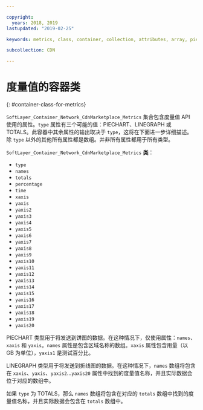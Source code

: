 ```yaml
---

copyright:
  years: 2018, 2019
lastupdated: "2019-02-25"

keywords: metrics, class, container, collection, attributes, array, pie chart, API

subcollection: CDN

---
```


# 度量值的容器类
{: #container-class-for-metrics}

`SoftLayer_Container_Network_CdnMarketplace_Metrics` 集合包含度量值 API 使用的属性。`type` 属性有三个可能的值：PIECHART、LINEGRAPH 或 TOTALS。此容器中其余属性的输出取决于 `type`，这将在下面进一步详细描述。除 `type` 以外的其他所有属性都是数组。并非所有属性都用于所有类型。

`SoftLayer_Container_Network_CdnMarketplace_Metrics` **类**：
* `type`
* `names`
* `totals`
* `percentage`
* `time`
* `xaxis`
* `yaxis`
* `yaxis2`
* `yaxis3`
* `yaxis4`
* `yaxis5`
* `yaxis6`
* `yaxis7`
* `yaxis8`
* `yaxis9`
* `yaxis10`
* `yaxis11`
* `yaxis12`
* `yaxis13`
* `yaxis14`
* `yaxis15`
* `yaxis16`
* `yaxis17`
* `yaxis18`
* `yaxis19`
* `yaxis20`

PIECHART 类型用于将发送到饼图的数据。在这种情况下，仅使用属性：`names`、`xaxis` 和 `yaxis`。`names` 属性是包含区域名称的数组。`xaxis` 属性包含用量（以 GB 为单位），`yaxis1` 是测试百分比。


LINEGRAPH 类型用于将发送到折线图的数据。在这种情况下，`names` 数组将包含在 `xaxis`、`yaxis`、`yaxis2`...`yaxis20` 属性中找到的度量值名称，并且实际数据会位于对应的数组中。


如果 `type` 为 TOTALS，那么 `names` 数组将包含在对应的 `totals` 数组中找到的度量值名称，并且实际数据会包含在 `totals` 数组中。
